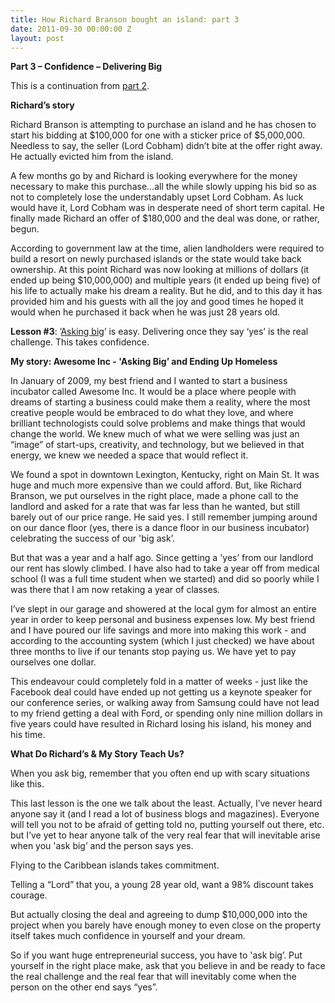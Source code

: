 ```yaml
---
title: How Richard Branson bought an island: part 3
date: 2011-09-30 00:00:00 Z
layout: post
---
```

 
<p><strong>Part 3 – Confidence – Delivering Big</strong></p>
<p>This is a continuation from <a href="http://awesomeinc.org/Blog/how-richard-branson-bought-an-island-part-2" target="_blank">part 2</a>.</p>
<p><strong>Richard&rsquo;s story</strong></p>
<p>Richard Branson is attempting to purchase an island and he has chosen to start his bidding at $100,000 for one with a sticker price of $5,000,000. Needless to say, the seller (Lord Cobham) didn&rsquo;t bite at the offer right away. He actually evicted him from the island.</p>
<p>A few months go by and Richard is looking everywhere for the money necessary to make this purchase&hellip;all the while slowly upping his bid so as not to completely lose the understandably upset Lord Cobham. As luck would have it, Lord Cobham was in desperate need of short term capital. He finally made Richard an offer of $180,000 and the deal was done, or rather, begun.</p>
<p>According to government law at the time, alien landholders were required to build a resort on newly purchased islands or the state would take back ownership. At this point Richard was now looking at millions of dollars (it ended up being $10,000,000) and multiple years (it ended up being five) of his life to actually make his dream a reality. But he did, and to this day it has provided him and his guests with all the joy and good times he hoped it would when he purchased it back when he was just 28 years old.</p>
<p><strong>Lesson #3</strong>: &rsquo;<a href="http://awesomeinc.org/Blog/how-richard-branson-bought-an-island-part-2" target="_blank">Asking big</a>&rsquo; is easy. Delivering once they say &lsquo;yes&rsquo; is the real challenge. This takes confidence.</p>
<p><strong>My story: Awesome Inc - 'Asking Big&rsquo; and Ending Up Homeless</strong></p>
<p>In January of 2009, my best friend and I wanted to start a business incubator called Awesome Inc. It would be a place where people with dreams of starting a business could make them a reality, where the most creative people would be embraced to do what they love, and where brilliant technologists could solve problems and make things that would change the world. We knew much of what we were selling was just an &ldquo;image&rdquo; of start-ups, creativity, and technology, but we believed in that energy, we knew we needed a space that would reflect it.</p>
<p>We found a spot in downtown Lexington, Kentucky, right on Main St. It was huge and much more expensive than we could afford. But, like Richard Branson, we put ourselves in the right place, made a phone call to the landlord and asked for a rate that was far less than he wanted, but still barely out of our price range. He said yes. I still remember jumping around on our dance floor (yes, there is a dance floor in our business incubator) celebrating the success of our 'big ask&rsquo;.</p>
<p>But that was a year and a half ago. Since getting a 'yes&rsquo; from our landlord our rent has slowly climbed. I have also had to take a year off from medical school (I was a full time student when we started) and did so poorly while I was there that I am now retaking a year of classes.</p>
<p>I&rsquo;ve slept in our garage and showered at the local gym for almost an entire year in order to keep personal and business expenses low. My best friend and I have poured our life savings and more into making this work - and according to the accounting system (which I just checked) we have about three months to live if our tenants stop paying us. We have yet to pay ourselves one dollar.</p>
<p>This endeavour could completely fold in a matter of weeks - just like the Facebook deal could have ended up not getting us a keynote speaker for our conference series, or walking away from Samsung could have not lead to my friend getting a deal with Ford, or spending only nine million dollars in five years could have resulted in Richard losing his island, his money and his time.</p>
<p><strong>What Do Richard&rsquo;s &amp; My Story Teach Us?</strong></p>
<p>When you ask big, remember that you often end up with scary situations like this.</p>
<p>This last lesson is the one we talk about the least. Actually, I&rsquo;ve never heard anyone say it (and I read a lot of business blogs and magazines). Everyone will tell you not to be afraid of getting told no, putting yourself out there, etc. but I&rsquo;ve yet to hear anyone talk of the very real fear that will inevitable arise when you 'ask big&rsquo; and the person says yes.</p>
<p>Flying to the Caribbean islands takes commitment.</p>
<p>Telling a &ldquo;Lord&rdquo; that you, a young 28 year old, want a 98% discount takes courage.</p>
<p>But actually closing the deal and agreeing to dump $10,000,000 into the project when you barely have enough money to even close on the property itself takes much confidence in yourself and your dream.</p>
<p>So if you want huge entrepreneurial success, you have to 'ask big&rsquo;. Put yourself in the right place make, ask that you believe in and be ready to face the real challenge and the real fear that will inevitably come when the person on the other end says &ldquo;yes&rdquo;.</p>
